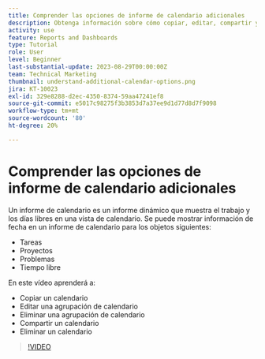 ```yaml
---
title: Comprender las opciones de informe de calendario adicionales
description: Obtenga información sobre cómo copiar, editar, compartir y eliminar un calendario.
activity: use
feature: Reports and Dashboards
type: Tutorial
role: User
level: Beginner
last-substantial-update: 2023-08-29T00:00:00Z
team: Technical Marketing
thumbnail: understand-additional-calendar-options.png
jira: KT-10023
exl-id: 329e8288-d2ec-4350-8374-59aa47241ef8
source-git-commit: e5017c98275f3b3853d7a37ee9d1d77d8d7f9098
workflow-type: tm+mt
source-wordcount: '80'
ht-degree: 20%

---
```


# Comprender las opciones de informe de calendario adicionales

Un informe de calendario es un informe dinámico que muestra el trabajo y los días libres en una vista de calendario. Se puede mostrar información de fecha en un informe de calendario para los objetos siguientes:

* Tareas
* Proyectos
* Problemas
* Tiempo libre

En este vídeo aprenderá a:

* Copiar un calendario
* Editar una agrupación de calendario
* Eliminar una agrupación de calendario
* Compartir un calendario
* Eliminar un calendario

>[!VIDEO](https://video.tv.adobe.com/v/3423530/?quality=12&learn=on)
